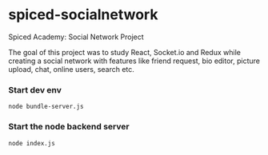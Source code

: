 # spiced-socialnetwork
Spiced Academy: Social Network Project

The goal of this project was to study React, Socket.io and Redux while creating a social network with features like
friend request, bio editor, picture upload, chat, online users, search etc. 

### Start dev env
```
node bundle-server.js
```

### Start the node backend server
```
node index.js
```

